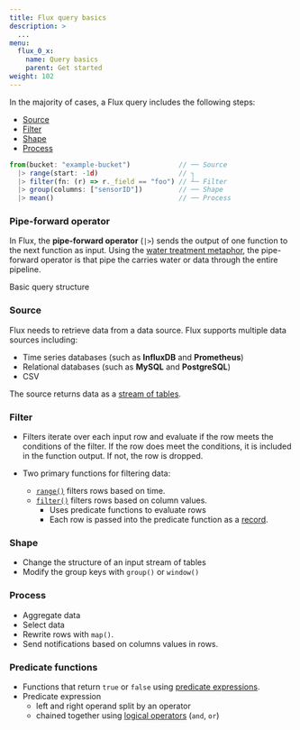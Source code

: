 ```yaml
---
title: Flux query basics
description: >
  ...
menu:
  flux_0_x:
    name: Query basics
    parent: Get started
weight: 102
---
```


In the majority of cases, a Flux query includes the following steps:

- [Source](#source)
- [Filter](#filter)
- [Shape](#shape)
- [Process](#process)

```js
from(bucket: "example-bucket")            // ── Source
  |> range(start: -1d)                    // ┐
  |> filter(fn: (r) => r._field == "foo") // ┴─ Filter
  |> group(columns: ["sensorID"])         // ── Shape
  |> mean()                               // ── Process
```


### Pipe-forward operator
In Flux, the **pipe-forward operator** (`|>`) sends the output of one function to the next function as input.
Using the [water treatment metaphor](/flux/v0.x/get-started/#flux-overview), the pipe-forward operator
is that pipe the carries water or data through the entire pipeline.

Basic query structure

### Source
Flux needs to retrieve data from a data source. Flux supports multiple data sources
including:

- Time series databases (such as **InfluxDB** and **Prometheus**)
- Relational databases (such as **MySQL** and **PostgreSQL**)
- CSV

The source returns data as a [stream of tables](/flux/v0.x/get-started/data-model/#stream-of-tables).

### Filter
- Filters iterate over each input row and evaluate if the row meets the conditions
  of the filter. If the row does meet the conditions, it is included in the function output.
  If not, the row is dropped.

- Two primary functions for filtering data:

  - [`range()`](/flux/v0.x/stdlib/universe/range/) filters rows based on time.
  - [`filter()`](/flux/v0.x/stdlib/universe/filter/) filters rows based on column values.
    - Uses predicate functions to evaluate rows
    - Each row is passed into the predicate function as a [record](#).

### Shape
- Change the structure of an input stream of tables
- Modify the group keys with `group()` or `window()`

### Process
- Aggregate data
- Select data
- Rewrite rows with `map()`.
- Send notifications based on columns values in rows.

### Predicate functions
- Functions that return `true` or `false` using [predicate expressions](#predicate-expression).
- Predicate expression
  - left and right operand split by an operator
  - chained together using [logical operators](/flux/v0.x/spec/operators/#logical-operators) (`and`, `or`)

